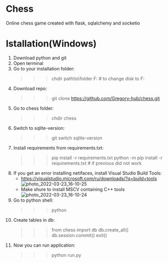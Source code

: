 # Chess
Online chess game created with flask, sqlalchemy and socketio
# Istallation(Windows)
  1. Download python and git
  2. Open terminal
  3. Go to your installation folder:
      >>> chdir path\to\folder
      >>> F:                # to change disk to F:
  4. Download repo:
      >>> git clone https://github.com/Gregory-hub/chess.git
  5. Go to chess folder:
      >>> chdir chess
  6. Switch to sqlite-version:
      >>> git switch sqlite-version
  7. Install requirements from requirements.txt:
      >>> pip install -r requirements.txt
      >>> python -m pip install -r requirements.txt   # if previous did not work
  8. If you get an error installing netifaces, install Visual Studio Build Tools: 
      * https://visualstudio.microsoft.com/ru/downloads/?q=build+tools
![photo_2022-03-23_16-10-25](https://user-images.githubusercontent.com/52703175/159745023-96951170-4080-4462-a176-5833b5c88702.jpg)
      * Make shure to install MSCV containing C++ tools
![photo_2022-03-23_16-10-24](https://user-images.githubusercontent.com/52703175/159745551-57de11c4-fd43-4195-98ee-e76ba4b95e04.jpg)
  9. Go to python shell:
      >>> python
  10. Create tables in db:
      >>> from chess import db
      >>> db.create_all()
      >>> db.session.commit()
      >>> exit()
  11. Now you can run application:
      >>> python run.py
